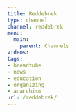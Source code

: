 ```yaml
---
title: Reddebrek
type: channel
channel: reddebrek
menu:
  main:
    parent: Channels
videos:
tags:
- breadtube
- news
- education
- organizing
- anarchism
url: /reddebrek/
---
```

